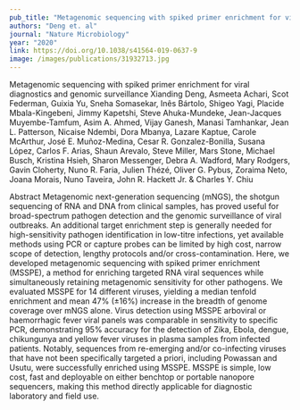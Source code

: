 ```yaml
---
pub_title: "Metagenomic sequencing with spiked primer enrichment for viral diagnostics and genomic surveillance"
authors: "Deng et. al"
journal: "Nature Microbiology"
year: "2020"
link: https://doi.org/10.1038/s41564-019-0637-9
image: /images/publications/31932713.jpg
---
```

Metagenomic sequencing with spiked primer enrichment for viral diagnostics and genomic surveillance
Xianding Deng, Asmeeta Achari, Scot Federman, Guixia Yu, Sneha Somasekar, Inês Bártolo, Shigeo Yagi, Placide Mbala-Kingebeni, Jimmy Kapetshi, Steve Ahuka-Mundeke, Jean-Jacques Muyembe-Tamfum, Asim A. Ahmed, Vijay Ganesh, Manasi Tamhankar, Jean L. Patterson, Nicaise Ndembi, Dora Mbanya, Lazare Kaptue, Carole McArthur, José E. Muñoz-Medina, Cesar R. Gonzalez-Bonilla, Susana López, Carlos F. Arias, Shaun Arevalo, Steve Miller, Mars Stone, Michael Busch, Kristina Hsieh, Sharon Messenger, Debra A. Wadford, Mary Rodgers, Gavin Cloherty, Nuno R. Faria, Julien Thézé, Oliver G. Pybus, Zoraima Neto, Joana Morais, Nuno Taveira, John R. Hackett Jr. & Charles Y. Chiu

Abstract
Metagenomic next-generation sequencing (mNGS), the shotgun sequencing of RNA and DNA from clinical samples, has proved useful for broad-spectrum pathogen detection and the genomic surveillance of viral outbreaks. An additional target enrichment step is generally needed for high-sensitivity pathogen identification in low-titre infections, yet available methods using PCR or capture probes can be limited by high cost, narrow scope of detection, lengthy protocols and/or cross-contamination. Here, we developed metagenomic sequencing with spiked primer enrichment (MSSPE), a method for enriching targeted RNA viral sequences while simultaneously retaining metagenomic sensitivity for other pathogens. We evaluated MSSPE for 14 different viruses, yielding a median tenfold enrichment and mean 47% (±16%) increase in the breadth of genome coverage over mNGS alone. Virus detection using MSSPE arboviral or haemorrhagic fever viral panels was comparable in sensitivity to specific PCR, demonstrating 95% accuracy for the detection of Zika, Ebola, dengue, chikungunya and yellow fever viruses in plasma samples from infected patients. Notably, sequences from re-emerging and/or co-infecting viruses that have not been specifically targeted a priori, including Powassan and Usutu, were successfully enriched using MSSPE. MSSPE is simple, low cost, fast and deployable on either benchtop or portable nanopore sequencers, making this method directly applicable for diagnostic laboratory and field use.

